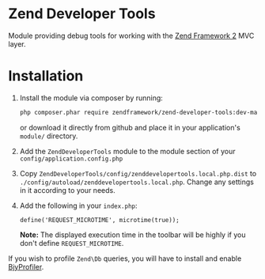 Zend Developer Tools
====================

Module providing debug tools for working with the [Zend Framework 2](https://github.com/zendframework/zf2) MVC
layer.

Installation
============

1. Install the module via composer by running:

   ```sh
   php composer.phar require zendframework/zend-developer-tools:dev-master
   ```
   or download it directly from github and place it in your application's `module/` directory.
2. Add the `ZendDeveloperTools` module to the module section of your `config/application.config.php`
3. Copy `ZendDeveloperTools/config/zenddevelopertools.local.php.dist` to
   `./config/autoload/zenddevelopertools.local.php`. Change any settings in it
   according to your needs.
4. Add the following in your `index.php`:
   ```
   define('REQUEST_MICROTIME', microtime(true));
   ```

   **Note:** The displayed execution time in the toolbar will be highly if you don't define `REQUEST_MICROTIME`.


If you wish to profile `Zend\Db` queries, you will have to install and enable
[BjyProfiler](https://github.com/bjyoungblood/BjyProfiler).